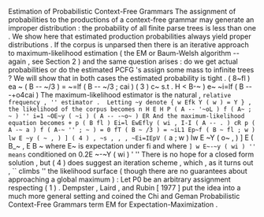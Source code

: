 Estimation of Probabilistic Context-Free Grammars 
The assignment of probabilities to the productions of a context-free grammar may generate an improper distribution : the probability of all finite parse trees is less than one . 
We show here that estimated production probabilities always yield proper distributions . 
If the corpus is unparsed then there is an iterative approach to maximum-likelihood estimation ( the EM or Baum-Welsh algorithm -- again , see Section 2 ) and the same question arises : do we get actual probabilities or do the estimated PCFG 's assign some mass to infinite trees ? 
We will show that in both cases the estimated probability is tight . 
( 8~fl ) ea ~ ( B -- ~/3 ) = ~=lf ( B -- ~/3 ; cai ) ( 3 ) c~ s.t . H < B-~ ) e~ ~i=lf ( B -- -+o4cai ) The maximum-likelihood estimator is the natural , `` relative frequency , '' estimator . 
Letting ~y denote { w Efk Y ( w ) = Y } , the likelihood of the corpus becomes n H E H P ( A -- '~oL ) f ( A~ ; ~ ) '' i=1 ~OE~y ( ~i ) ( A -- -~o~ ) ER And the maximum-likelihood equation becomes + p ( B fl ) Ei=l EwEfly ( wi , I-I ( A -- . ) cR p ( A -~ a ) f ( A-~ '' ; ~ ) = 0 fT ( B ~ /3 ) = ~iL1 Ep~f ( B ~ fl ; w ) lw E ~y ( ~ , ) ] ( 4 ) , ~s , , , ~Ei=IEpV ( `` a ; w ) lw E ~Y ( o~ , ) ] E ( B_~ , E B ~ where E~ is expectation under fi and where `` ] w E~-~y ( wi ) '' means `` conditioned on 0.2E ~-~Y ( wi ) ' '' There is no hope for a closed form solution , but ( 4 ) does suggest an iteration scheme , which , as it turns out , `` climbs '' the likelihood surface ( though there are no guarantees about approaching a global maximum ) : Let P0 be an arbitrary assignment respecting ( 1 ) . 
Dempster , Laird , and Rubin [ 1977 ] put the idea into a much more general setting and coined the Chi and Geman Probabilistic Context-Free Grammars term EM for Expectation-Maximization . 
